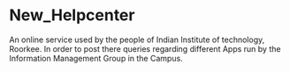 # New_Helpcenter
An online service used by the people of Indian Institute of technology, Roorkee. In order to post there queries regarding different Apps run by the Information Management Group in the Campus.
